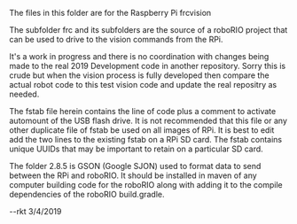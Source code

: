 The files in this folder are for the Raspberry Pi frcvision

The subfolder frc and its subfolders are the source of a roboRIO project that can be used to drive to the vision commands from the RPi.

It's a work in progress and there is no coordination with changes being made to the real 2019 Development code in another repository.  Sorry this is crude but when the vision process is fully developed then compare the actual robot code to this test vision code and update the real repositry as needed.

The fstab file herein contains the line of code plus a comment to activate automount of the USB flash drive.  It is not recommended that this file or any other duplicate file of fstab be used on all images of RPi.  It is best to edit add the two lines to the existing fstab on a RPi SD card.  The fstab contains unique UUIDs that may be important to retain on a particular SD card.

The folder 2.8.5 is GSON (Google SJON) used to format data to send between the RPi and roboRIO.  It should be installed in maven of any computer building code for the roboRIO along with adding it to the compile dependencies of the roboRIO build.gradle.

--rkt 3/4/2019
